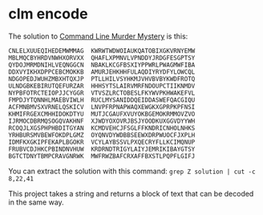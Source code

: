 # clm encode
The solution to [Command Line Murder Mystery][1] is this:
```
CNLELXUUEQIHEDEMWMMAG  KWRWTWDWOIAUKQATOBIXGKVRNYEMW
MBLMQCBYHRDVNWHXORVXX  QHAFLXPMNVLVPNDDYJRDGFESGPTSY
QYDOJMRMDNIHLVEQNGGCN  NBAKLKCGFBSXIYPPWRLPWAGMWFIBA
DDXVYIKHXDPPCEBCMOKKB  AMURJEHKHHFULAQDIYRYDFYLOWCQL
NDGOPEDJWUHZMBXHTQXJP  PTLLHILVSYHKMJVHVBVBYKWDFROTQ
ULNDGBKEBIRUTQEFURZAR  HHHSYTSLAIRVMRFNDOUPCTIIKNMDV
NYPBFOTRCTEIOPJJCYGGR  VTVSZLRCTOBESLFKYWVPKHWAKEFVL
FMPDJYTQNNHLMAEBVIWLH  RUCLMYSANIDDQEIDDASWEFQACGIQU
ACFMNBMVSXVRNELQSKICV  LNVPFRPNAPWAQXEWGKXGPRPKPFNSI
KHMIFRGEXCMHHIDOKDTYU  MUTJCGAUFXVUYOKBGEMOKRMMOVZVO
IJRMOCDBRMQSOGQVAKHNF  XJWDYOXOVRJBSJYOODKUXGGVDYYWH
RCOQJLXGSPHPHBDITGYAN  KCMDVEHCJFSGLFFKNDRICNHOLNHKS
YRHBURSMVBEWFOKDPLGMZ  OYQNVDYWDBBSEEWXDRPWUOCFJXPLH
IDMFKXGKIPFEKAPLBGOKR  VCYLAYBSSVLPXQECRYFLLKCIMQNUP
FRUBVCDJHKCPBINDNVHUW  KRDRNDTRIGYLAIYJEMRIKIBAYGTSY
BGTCTDNYTBMPCRAVGNRWK  MWFRWZBAFCRXAFFBXSTLPQPFLGIFJ
```
[1]: https://github.com/veltman/clmystery
You can extract the solution with this command:
`grep Z solution | cut -c 8,22,41`

This project takes a string and returns a block of text that can be decoded in the same way.
